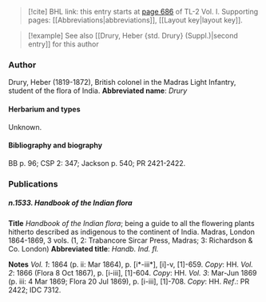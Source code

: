 > [!cite] BHL link: this entry starts at [page 686](https://www.biodiversitylibrary.org/page/33120817) of TL-2 Vol. I.
> Supporting pages: [[Abbreviations|abbreviations]], [[Layout key|layout key]].

> [!example] See also [[Drury, Heber {std. Drury} (Suppl.)|second entry]] for this author

### Author

Drury, Heber (1819-1872), British colonel in the Madras Light Infantry, student of the flora of India. 
**Abbreviated name**: *Drury*

#### Herbarium and types

Unknown.

#### Bibliography and biography

BB p. 96; CSP 2: 347; Jackson p. 540; PR 2421-2422.

### Publications

##### n.1533. Handbook of the Indian flora

**Title**
*Handbook of the Indian flora*; being a guide to all the flowering plants hitherto described as indigenous to the continent of India. Madras, London 1864-1869, 3 vols. (1, 2: Trabancore Sircar Press, Madras; 3: Richardson & Co. London)
**Abbreviated title**: *Handb. Ind. fl.*

**Notes**
*Vol. 1*: 1864 (p. ii: Mar 1864), p. \[i\*-iii\*\], \[i\]-v, \[1\]-659. *Copy*: HH.
*Vol. 2*: 1866 (Flora 8 Oct 1867), p. \[i-iii\], \[1\]-604. *Copy*: HH.
*Vol. 3*: Mar-Jun 1869 (p. iii: 4 Mar 1869; Flora 20 Jul 1869), p. \[i-iii\], \[1\]-708. *Copy*: HH.
*Ref*.: PR 2422; IDC 7312.

